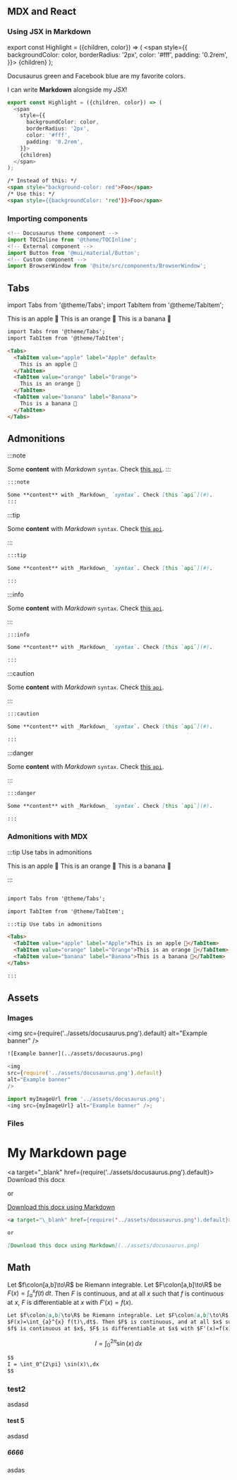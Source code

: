 ## MDX and React

### Using JSX in Markdown

export const Highlight = ({children, color}) => (
  <span
    style={{
      backgroundColor: color,
      borderRadius: '2px',
      color: '#fff',
      padding: '0.2rem',
    }}>
    {children}
  </span>
);

<Highlight color="#25c2a0">Docusaurus green</Highlight> and <Highlight color="#1877F2">Facebook blue</Highlight> are my favorite colors.

I can write **Markdown** alongside my _JSX_!

```ts
export const Highlight = ({children, color}) => (
  <span
    style={{
      backgroundColor: color,
      borderRadius: '2px',
      color: '#fff',
      padding: '0.2rem',
    }}>
    {children}
  </span>
);
```

```html
/* Instead of this: */
<span style="background-color: red">Foo</span>
/* Use this: */
<span style={{backgroundColor: 'red'}}>Foo</span>
```

### Importing components

```javascript
<!-- Docusaurus theme component -->
import TOCInline from '@theme/TOCInline';
<!-- External component -->
import Button from '@mui/material/Button';
<!-- Custom component -->
import BrowserWindow from '@site/src/components/BrowserWindow';
```

## Tabs

import Tabs from '@theme/Tabs';
import TabItem from '@theme/TabItem';

<Tabs>
  <TabItem value="apple" label="Apple" default>
    This is an apple 🍎
  </TabItem>
  <TabItem value="orange" label="Orange">
    This is an orange 🍊
  </TabItem>
  <TabItem value="banana" label="Banana">
    This is a banana 🍌
  </TabItem>
</Tabs>

```html title="TABS"
import Tabs from '@theme/Tabs';
import TabItem from '@theme/TabItem';

<Tabs>
  <TabItem value="apple" label="Apple" default>
    This is an apple 🍎
  </TabItem>
  <TabItem value="orange" label="Orange">
    This is an orange 🍊
  </TabItem>
  <TabItem value="banana" label="Banana">
    This is a banana 🍌
  </TabItem>
</Tabs>
```

## Admonitions

:::note

Some **content** with _Markdown_ `syntax`. Check [this `api`](#).
:::

```markdown
:::note

Some **content** with _Markdown_ `syntax`. Check [this `api`](#).
:::
```


:::tip

Some **content** with _Markdown_ `syntax`. Check [this `api`](#).

:::

```markdown
:::tip

Some **content** with _Markdown_ `syntax`. Check [this `api`](#).

:::
```

:::info

Some **content** with _Markdown_ `syntax`. Check [this `api`](#).

:::

```markdown
:::info

Some **content** with _Markdown_ `syntax`. Check [this `api`](#).

:::
```

:::caution

Some **content** with _Markdown_ `syntax`. Check [this `api`](#).

:::

```markdown
:::caution

Some **content** with _Markdown_ `syntax`. Check [this `api`](#).

:::
```

:::danger

Some **content** with _Markdown_ `syntax`. Check [this `api`](#).

:::

```markdown
:::danger

Some **content** with _Markdown_ `syntax`. Check [this `api`](#).

:::
```

### Admonitions with MDX


<!-- import Tabs from '@theme/Tabs'; -->
<!-- import TabItem from '@theme/TabItem'; -->

:::tip Use tabs in admonitions

<Tabs>
  <TabItem value="apple" label="Apple">This is an apple 🍎</TabItem>
  <TabItem value="orange" label="Orange">This is an orange 🍊</TabItem>
  <TabItem value="banana" label="Banana">This is a banana 🍌</TabItem>
</Tabs>

:::

```markdown

import Tabs from '@theme/Tabs';

import TabItem from '@theme/TabItem';

:::tip Use tabs in admonitions

<Tabs>
  <TabItem value="apple" label="Apple">This is an apple 🍎</TabItem>
  <TabItem value="orange" label="Orange">This is an orange 🍊</TabItem>
  <TabItem value="banana" label="Banana">This is a banana 🍌</TabItem>
</Tabs>

:::
```

## Assets

### Images

<img
src={require('../assets/docusaurus.png').default}
alt="Example banner"
/>

<Tabs>
  <TabItem value="apple" label="Markdown syntax">

  ```txt
  ![Example banner](../assets/docusaurus.png)
  ```
  </TabItem>
  <TabItem value="orange" label="CommonJS require">

  ```js
  <img
  src={require('../assets/docusaurus.png').default}
  alt="Example banner"
/>
  ```
  </TabItem>
  <TabItem value="banana" label="Import statement">

  ```ts
  import myImageUrl from '../assets/docusaurus.png';
  <img src={myImageUrl} alt="Example banner" />;
  ```
  </TabItem>

</Tabs>


### Files

# My Markdown page

<a target="\_blank" href={require('../assets/docusaurus.png').default}> Download this docx </a>

or

[Download this docx using Markdown](../assets/docusaurus.png)

```markdown
<a target="\_blank" href={require('../assets/docusaurus.png').default}> Download this docx </a>

or

[Download this docx using Markdown](../assets/docusaurus.png)
```

## Math

Let $f\colon[a,b]\to\R$ be Riemann integrable. Let $F\colon[a,b]\to\R$ be
$F(x)=\int_{a}^{x} f(t)\,dt$. Then $F$ is continuous, and at all $x$ such that
$f$ is continuous at $x$, $F$ is differentiable at $x$ with $F'(x)=f(x)$.

```markdown
Let $f\colon[a,b]\to\R$ be Riemann integrable. Let $F\colon[a,b]\to\R$ be
$F(x)=\int_{a}^{x} f(t)\,dt$. Then $F$ is continuous, and at all $x$ such that
$f$ is continuous at $x$, $F$ is differentiable at $x$ with $F'(x)=f(x)$.
```

$$
I = \int_0^{2\pi} \sin(x)\,dx
$$

```markdown
$$
I = \int_0^{2\pi} \sin(x)\,dx
$$
```

### test2

asdasd

#### test 5 

asdasd

##### 6666

asdas
